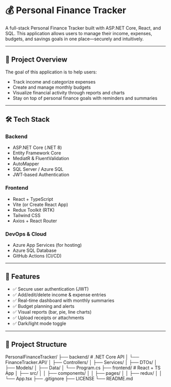 # 💰 Personal Finance Tracker

A full-stack Personal Finance Tracker built with ASP.NET Core, React, and SQL. This application allows users to manage their income, expenses, budgets, and savings goals in one place—securely and intuitively.

---

## 📌 Project Overview

The goal of this application is to help users:
- Track income and categorize expenses
- Create and manage monthly budgets
- Visualize financial activity through reports and charts
- Stay on top of personal finance goals with reminders and summaries

---

## 🛠 Tech Stack

### Backend
- ASP.NET Core (.NET 8)
- Entity Framework Core
- MediatR & FluentValidation
- AutoMapper
- SQL Server / Azure SQL
- JWT-based Authentication

### Frontend
- React + TypeScript
- Vite (or Create React App)
- Redux Toolkit (RTK)
- Tailwind CSS
- Axios + React Router

### DevOps & Cloud
- Azure App Services (for hosting)
- Azure SQL Database
- GitHub Actions (CI/CD)

---

## 🚀 Features

- ✅ Secure user authentication (JWT)
- ✅ Add/edit/delete income & expense entries
- ✅ Real-time dashboard with monthly summaries
- ✅ Budget planning and alerts
- ✅ Visual reports (bar, pie, line charts)
- ✅ Upload receipts or attachments
- ✅ Dark/light mode toggle

---

## 📁 Project Structure
PersonalFinanceTracker/
├── backend/ # .NET Core API
│ └── FinanceTracker.API/
│ ├── Controllers/
│ ├── Services/
│ ├── DTOs/
│ ├── Models/
│ ├── Data/
│ └── Program.cs
├── frontend/ # React + TS App
│ ├── src/
│ │ ├── components/
│ │ ├── pages/
│ │ ├── redux/
│ │ └── App.tsx
├── .gitignore
├── LICENSE
└── README.md



